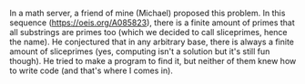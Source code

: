 In a math server, a friend of mine (Michael) proposed this problem. In this sequence (https://oeis.org/A085823), there is a finite amount of primes that all substrings are primes too (which we decided to call sliceprimes, hence the name). He conjectured that in any arbitrary base, there is always a finite amount of sliceprimes (yes, computing isn't a solution but it's still fun though). He tried to make a program to find it, but neither of them knew how to write code (and that's where I comes in).
